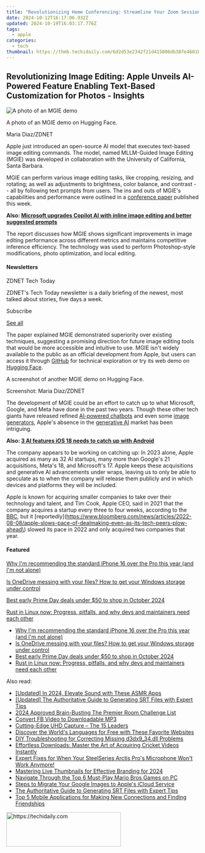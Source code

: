 ```yaml
---
title: "Revolutionizing Home Conferencing: Streamline Your Zoom Sessions with the Newly Released App for Apple TV Insight"
date: 2024-10-12T16:17:06.932Z
updated: 2024-10-19T16:03:17.776Z
tags:
  - apple
categories:
  - tech
thumbnail: https://thmb.techidaily.com/6d2d53e2342f21d415006db38fe4601b286d92e55c94874be07e2903db77be9c.jpg
---
```


## Revolutionizing Image Editing: Apple Unveils AI-Powered Feature Enabling Text-Based Customization for Photos - Insights

![A photo of an MGIE demo](https://www.zdnet.com/a/img/resize/8162846e01c355d1429ac9c4f43880f5f640baae/2024/02/08/55e8bb3d-af7c-41a1-b735-5f81e870ec6b/mgie1.jpg?auto=webp&width=1280)

A photo of an MGIE demo on Hugging Face. 

Maria Diaz/ZDNET

Apple just introduced an open-source AI model that executes text-based image editing commands. The model, named MLLM-Guided Image Editing (MGIE) was developed in collaboration with the University of California, Santa Barbara. 

MGIE can perform various image editing tasks, like cropping, resizing, and rotating; as well as adjustments to brightness, color balance, and contrast -- all by following text prompts from users. The ins and outs of MGIE's capabilities and performance were outlined in a [conference paper](https://arxiv.org/pdf/2309.17102.pdf) published this week. 

**Also: [Microsoft upgrades Copilot AI with inline image editing and better suggested prompts](https://www.zdnet.com/article/microsoft-upgrades-copilot-ai-with-inline-image-editing-and-better-suggested-prompts/)**

The report discusses how MGIE shows significant improvements in image editing performance across different metrics and maintains competitive inference efficiency. The technology was used to perform Photoshop-style modifications, photo optimization, and local editing. 

#### Newsletters

ZDNET Tech Today

ZDNET's Tech Today newsletter is a daily briefing of the newest, most talked about stories, five days a week.

 Subscribe

[See all](https://www.zdnet.com/newsletters/)

The paper explained MGIE demonstrated superiority over existing techniques, suggesting a promising direction for future image editing tools that would be more accessible and intuitive to use. MGIE isn't widely available to the public as an official development from Apple, but users can access it through [GitHub](https://github.com/apple/ml-mgie) for technical exploration or try its web demo on [Hugging Face](https://huggingface.co/spaces/tsujuifu/ml-mgie). 

A screenshot of another MGIE demo on Hugging Face.

Screenshot: Maria Diaz/ZDNET

The development of MGIE could be an effort to catch up to what Microsoft, Google, and Meta have done in the past two years. Though these other tech giants have released refined [AI-powered chatbots](https://www.zdnet.com/article/best-ai-chatbot/) and even some [image generators](https://www.zdnet.com/article/best-ai-image-generator/), Apple's absence in the [generative AI](https://www.zdnet.com/article/what-is-generative-ai-and-why-is-it-so-popular-heres-everything-you-need-to-know/) market has been intriguing. 

**Also: [3 AI features iOS 18 needs to catch up with Android](https://www.zdnet.com/article/3-ai-features-ios-18-needs-to-catch-up-with-android/)**

The company appears to be working on catching up: In 2023 alone, Apple acquired as many as 32 AI startups, many more than Google's 21 acquisitions, Meta's 18, and Microsoft's 17\. Apple keeps these acquisitions and generative AI advancements under wraps, leaving us to only be able to speculate as to when the company will release them publicly and in which devices and platforms they will be included.

Apple is known for acquiring smaller companies to take over their technology and talent, and Tim Cook, Apple CEO, said in 2021 that the company acquires a startup every three to four weeks, according to the [BBC](https://www.bbc.com/news/business-56178792), but it [reportedly](https://www.bloomberg.com/news/articles/2022-08-08/apple-slows-pace-of-dealmaking-even-as-its-tech-peers-plow-ahead\) slowed its pace in 2022 and only acquired two companies that year. 

#### Featured

[Why I'm recommending the standard iPhone 16 over the Pro this year (and I'm not alone)](https://www.zdnet.com/article/why-im-recommending-the-standard-iphone-16-over-the-pro-this-year-and-im-not-alone/ "Why I'm recommending the standard iPhone 16 over the Pro this year (and I'm not alone)")

[Is OneDrive messing with your files? How to get your Windows storage under control](https://www.zdnet.com/article/is-onedrive-messing-with-your-files-how-to-get-your-windows-storage-under-control/ "Is OneDrive messing with your files? How to get your Windows storage under control")

[Best early Prime Day deals under $50 to shop in October 2024](https://www.zdnet.com/article/best-early-prime-day-deals-under-50/ "Best early Prime Day deals under $50 to shop in October 2024")

[Rust in Linux now: Progress, pitfalls, and why devs and maintainers need each other](https://www.zdnet.com/article/rust-in-linux-now-progress-pitfalls-and-why-devs-and-maintainers-need-each-other/ "Rust in Linux now: Progress, pitfalls, and why devs and maintainers need each other")

* [Why I'm recommending the standard iPhone 16 over the Pro this year (and I'm not alone)](https://www.zdnet.com/article/why-im-recommending-the-standard-iphone-16-over-the-pro-this-year-and-im-not-alone/ "Why I'm recommending the standard iPhone 16 over the Pro this year (and I'm not alone)")
* [Is OneDrive messing with your files? How to get your Windows storage under control](https://www.zdnet.com/article/is-onedrive-messing-with-your-files-how-to-get-your-windows-storage-under-control/ "Is OneDrive messing with your files? How to get your Windows storage under control")
* [Best early Prime Day deals under $50 to shop in October 2024](https://www.zdnet.com/article/best-early-prime-day-deals-under-50/ "Best early Prime Day deals under $50 to shop in October 2024")
* [Rust in Linux now: Progress, pitfalls, and why devs and maintainers need each other](https://www.zdnet.com/article/rust-in-linux-now-progress-pitfalls-and-why-devs-and-maintainers-need-each-other/ "Rust in Linux now: Progress, pitfalls, and why devs and maintainers need each other")

<ins class="adsbygoogle"
     style="display:block"
     data-ad-format="autorelaxed"
     data-ad-client="ca-pub-7571918770474297"
     data-ad-slot="1223367746"></ins>

<ins class="adsbygoogle"
     style="display:block"
     data-ad-client="ca-pub-7571918770474297"
     data-ad-slot="8358498916"
     data-ad-format="auto"
     data-full-width-responsive="true"></ins>

<span class="atpl-alsoreadstyle">Also read:</span>
<div><ul>
<li><a href="https://youtube-docs.techidaily.com/ed-in-2024-elevate-sound-with-these-asmr-apps/"><u>[Updated] In 2024, Elevate Sound with These ASMR Apps</u></a></li>
<li><a href="https://some-approaches.techidaily.com/updated-the-authoritative-guide-to-generating-srt-files-with-expert-tips/"><u>[Updated] The Authoritative Guide to Generating SRT Files with Expert Tips</u></a></li>
<li><a href="https://screen-recording.techidaily.com/2024-approved-brain-busting-the-premier-room-challenge-list/"><u>2024 Approved Brain-Busting The Premier Room Challenge List</u></a></li>
<li><a href="https://facebook-videos.techidaily.com/convert-fb-video-to-downloadable-mp3/"><u>Convert FB Video to Downloadable MP3</u></a></li>
<li><a href="https://fox-access.techidaily.com/cutting-edge-uhd-capture-the-15-leaders/"><u>Cutting-Edge UHD Capture – The 15 Leaders</u></a></li>
<li><a href="https://tech-recovery.techidaily.com/discover-the-worlds-languages-for-free-with-these-favorite-websites/"><u>Discover the World's Languages for Free with These Favorite Websites</u></a></li>
<li><a href="https://tech-recovery.techidaily.com/diy-troubleshooting-for-correcting-missing-d3dx934dll-problems/"><u>DIY Troubleshooting for Correcting Missing d3dx9_34.dll Problems</u></a></li>
<li><a href="https://tech-savvy.techidaily.com/effortless-downloads-master-the-art-of-acquiring-cricket-videos-instantly/"><u>Effortless Downloads: Master the Art of Acquiring Cricket Videos Instantly</u></a></li>
<li><a href="https://sound-issues.techidaily.com/expert-fixes-for-when-your-steelseries-arctis-pros-microphone-wont-work-anymore/"><u>Expert Fixes for When Your SteelSeries Arctis Pro's Microphone Won't Work Anymore!</u></a></li>
<li><a href="https://youtube-stream.techidaily.com/mastering-live-thumbnails-for-effective-branding-for-2024/"><u>Mastering Live Thumbnails for Effective Branding for 2024</u></a></li>
<li><a href="https://tech-recovery.techidaily.com/navigate-through-the-top-6-must-play-mario-bros-games-on-pc/"><u>Navigate Through the Top 6 Must-Play Mario Bros Games on PC</u></a></li>
<li><a href="https://tech-recovery.techidaily.com/steps-to-migrate-your-google-images-to-apples-icloud-service/"><u>Steps to Migrate Your Google Images to Apple's iCloud Service</u></a></li>
<li><a href="https://article-posts.techidaily.com/the-authoritative-guide-to-generating-srt-files-with-expert-tips/"><u>The Authoritative Guide to Generating SRT Files with Expert Tips</u></a></li>
<li><a href="https://tech-recovery.techidaily.com/top-5-mobile-applications-for-making-new-connections-and-finding-friendships/"><u>Top 5 Mobile Applications for Making New Connections and Finding Friendships</u></a></li>
</ul></div>

<!-- affiliate ads begin -->
<a href="https://aligracehair.sjv.io/c/5597632/2087248/19272" target="_top" id="2087248">
  <img src="//a.impactradius-go.com/display-ad/19272-2087248" border="0" alt="https://techidaily.com" width="300" height="90"/>
</a>
<img height="0" width="0" src="https://aligracehair.sjv.io/i/5597632/2087248/19272" style="position:absolute;visibility:hidden;" border="0" />
<!-- affiliate ads end -->

